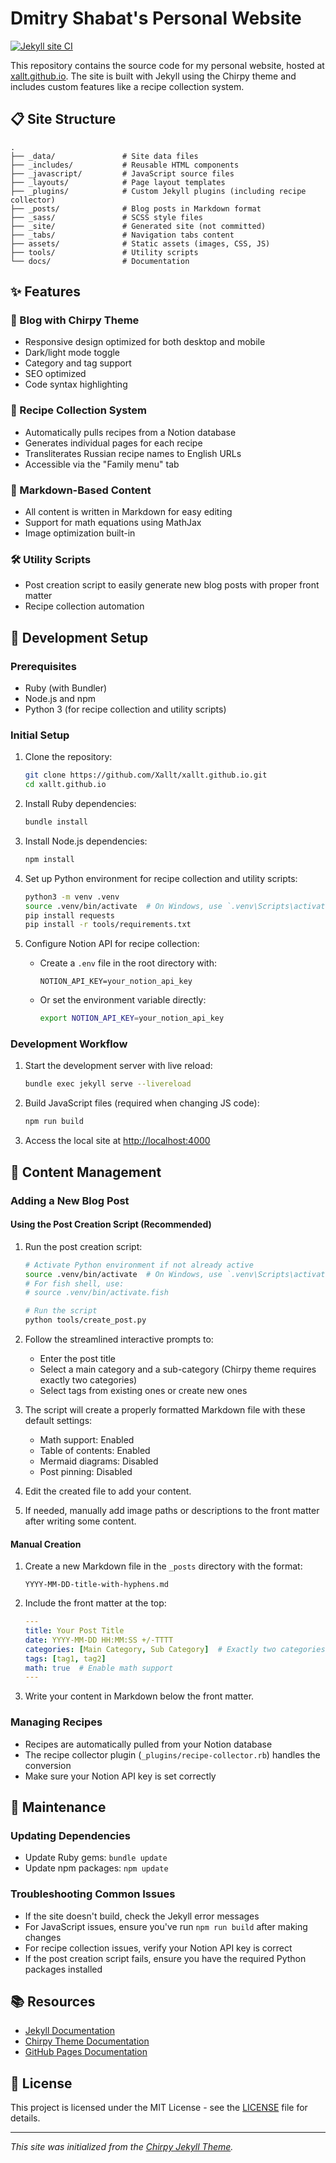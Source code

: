 # Dmitry Shabat's Personal Website

[![Jekyll site CI](https://github.com/Xallt/xallt.github.io/actions/workflows/jekyll.yml/badge.svg)](https://github.com/Xallt/xallt.github.io/actions/workflows/jekyll.yml)

This repository contains the source code for my personal website, hosted at [xallt.github.io](https://xallt.github.io). The site is built with Jekyll using the Chirpy theme and includes custom features like a recipe collection system.

## 📋 Site Structure

```
.
├── _data/               # Site data files
├── _includes/           # Reusable HTML components
├── _javascript/         # JavaScript source files
├── _layouts/            # Page layout templates
├── _plugins/            # Custom Jekyll plugins (including recipe collector)
├── _posts/              # Blog posts in Markdown format
├── _sass/               # SCSS style files
├── _site/               # Generated site (not committed)
├── _tabs/               # Navigation tabs content
├── assets/              # Static assets (images, CSS, JS)
├── tools/               # Utility scripts
└── docs/                # Documentation
```

## ✨ Features

### 🌟 Blog with Chirpy Theme
- Responsive design optimized for both desktop and mobile
- Dark/light mode toggle
- Category and tag support
- SEO optimized
- Code syntax highlighting

### 🍳 Recipe Collection System
- Automatically pulls recipes from a Notion database
- Generates individual pages for each recipe
- Transliterates Russian recipe names to English URLs
- Accessible via the "Family menu" tab

### 📝 Markdown-Based Content
- All content is written in Markdown for easy editing
- Support for math equations using MathJax
- Image optimization built-in

### 🛠️ Utility Scripts
- Post creation script to easily generate new blog posts with proper front matter
- Recipe collection automation

## 🚀 Development Setup

### Prerequisites
- Ruby (with Bundler)
- Node.js and npm
- Python 3 (for recipe collection and utility scripts)

### Initial Setup

1. Clone the repository:
   ```bash
   git clone https://github.com/Xallt/xallt.github.io.git
   cd xallt.github.io
   ```

2. Install Ruby dependencies:
   ```bash
   bundle install
   ```

3. Install Node.js dependencies:
   ```bash
   npm install
   ```

4. Set up Python environment for recipe collection and utility scripts:
   ```bash
   python3 -m venv .venv
   source .venv/bin/activate  # On Windows, use `.venv\Scripts\activate`
   pip install requests
   pip install -r tools/requirements.txt
   ```

5. Configure Notion API for recipe collection:
   - Create a `.env` file in the root directory with:
     ```
     NOTION_API_KEY=your_notion_api_key
     ```
   - Or set the environment variable directly:
     ```bash
     export NOTION_API_KEY=your_notion_api_key
     ```

### Development Workflow

1. Start the development server with live reload:
   ```bash
   bundle exec jekyll serve --livereload
   ```

2. Build JavaScript files (required when changing JS code):
   ```bash
   npm run build
   ```

3. Access the local site at [http://localhost:4000](http://localhost:4000)

## 📝 Content Management

### Adding a New Blog Post

#### Using the Post Creation Script (Recommended)
1. Run the post creation script:
   ```bash
   # Activate Python environment if not already active
   source .venv/bin/activate  # On Windows, use `.venv\Scripts\activate`
   # For fish shell, use:
   # source .venv/bin/activate.fish
   
   # Run the script
   python tools/create_post.py
   ```

2. Follow the streamlined interactive prompts to:
   - Enter the post title
   - Select a main category and a sub-category (Chirpy theme requires exactly two categories)
   - Select tags from existing ones or create new ones

3. The script will create a properly formatted Markdown file with these default settings:
   - Math support: Enabled
   - Table of contents: Enabled
   - Mermaid diagrams: Disabled
   - Post pinning: Disabled

4. Edit the created file to add your content.

5. If needed, manually add image paths or descriptions to the front matter after writing some content.

#### Manual Creation
1. Create a new Markdown file in the `_posts` directory with the format:
   ```
   YYYY-MM-DD-title-with-hyphens.md
   ```

2. Include the front matter at the top:
   ```yaml
   ---
   title: Your Post Title
   date: YYYY-MM-DD HH:MM:SS +/-TTTT
   categories: [Main Category, Sub Category]  # Exactly two categories required
   tags: [tag1, tag2]
   math: true  # Enable math support
   ---
   ```

3. Write your content in Markdown below the front matter.

### Managing Recipes
- Recipes are automatically pulled from your Notion database
- The recipe collector plugin (`_plugins/recipe-collector.rb`) handles the conversion
- Make sure your Notion API key is set correctly

## 🔧 Maintenance

### Updating Dependencies
- Update Ruby gems: `bundle update`
- Update npm packages: `npm update`

### Troubleshooting Common Issues
- If the site doesn't build, check the Jekyll error messages
- For JavaScript issues, ensure you've run `npm run build` after making changes
- For recipe collection issues, verify your Notion API key is correct
- If the post creation script fails, ensure you have the required Python packages installed

## 📚 Resources

- [Jekyll Documentation](https://jekyllrb.com/docs/)
- [Chirpy Theme Documentation](https://github.com/cotes2020/jekyll-theme-chirpy/wiki)
- [GitHub Pages Documentation](https://docs.github.com/en/pages)

## 📄 License

This project is licensed under the MIT License - see the [LICENSE](LICENSE) file for details.

---

*This site was initialized from the [Chirpy Jekyll Theme](https://github.com/cotes2020/jekyll-theme-chirpy).*